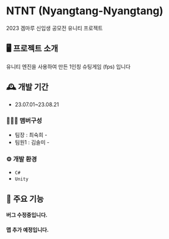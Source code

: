 # NTNT (Nyangtang-Nyangtang)
2023 겜마루 신입생 공모전 유니티 프로젝트

## 🖥 프로젝트 소개
유니티 엔진을 사용하여 만든 1인칭 슈팅게임 (fps) 입니다
<br>

## 🕰 개발 기간
* 23.07.01~23.08.21

### 🧑‍🤝‍🧑 맴버구성
 - 팀장  : 최숙희 - 
 - 팀원1 : 김솔미 - 

### ⚙ 개발 환경
- `C#`
- `Unity`


## 📌 주요 기능
#### 버그 수정중입니다.
#### 맵 추가 예정입니다.
